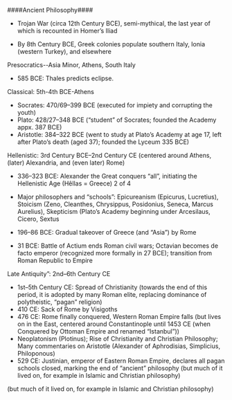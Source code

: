 ####Ancient Philosophy####+ Trojan War (circa 12th Century BCE), semi-mythical, the last year of which is recounted in Homer’s Iliad+ By 8th Century BCE, Greek colonies populate southern Italy, Ionia (western Turkey), and elsewherePresocratics--Asia Minor, Athens, South Italy+ 585 BCE: Thales predicts eclipse. Classical: 5th-4th BCE-Athens+ Socrates: 470/69–399 BCE (executed for impiety and corrupting the youth)+ Plato: 428/27–348 BCE (“student” of Socrates; founded the Academy appx. 387 BCE)+ Aristotle: 384–322 BCE (went to study at Plato’s Academy at age 17, left after Plato’s death(aged 37); founded the Lyceum 335 BCE)
Hellenistic: 3rd Century BCE–2nd Century CE (centered around Athens, (later) Alexandria, and (even later) Rome)
+ 336–323 BCE: Alexander the Great conquers “all”, initiating the Hellenistic Age (Hêllas = Greece)2 of 4
+ Major philosophers and “schools”: Epicureanism (Epicurus, Lucretius), Stoicism (Zeno, Cleanthes, Chrysippus, Posidonius, Seneca, Marcus Aurelius), Skepticism (Plato’s Academy beginningunder Arcesilaus, Cicero, Sextus

+ 196–86 BCE: Gradual takeover of Greece (and “Asia”) by Rome+ 31 BCE: Battle of Actium ends Roman civil wars; Octavian becomes de facto emperor (recognized more formally in 27 BCE); transition from Roman Republic to EmpireLate Antiquity”: 2nd–6th Century CE

+ 1st–5th Century CE: Spread of Christianity (towards the end of this period, it is adopted by many Roman elite, replacing dominance of polytheistic, “pagan” religion)+ 410 CE: Sack of Rome by Visigoths+ 476 CE: Rome finally conquered, Western Roman Empire falls (but lives on in the East, centered around Constantinople until 1453 CE (when Conquered by Ottoman Empire and renamed “Istanbul”))+ Neoplatonism (Plotinus); Rise of Christianity and Christian Philosophy; Many commentaries on Aristotle (Alexander of Aphrodisias, Simplicius, Philoponous)
+ 529 CE: Justinian, emperor of Eastern Roman Empire, declares all pagan schools closed, marking the end of “ancient” philosophy (but much of it lived on, for example in Islamic and Christianphilosophy)(but much of it lived on, for example in Islamic and Christianphilosophy)